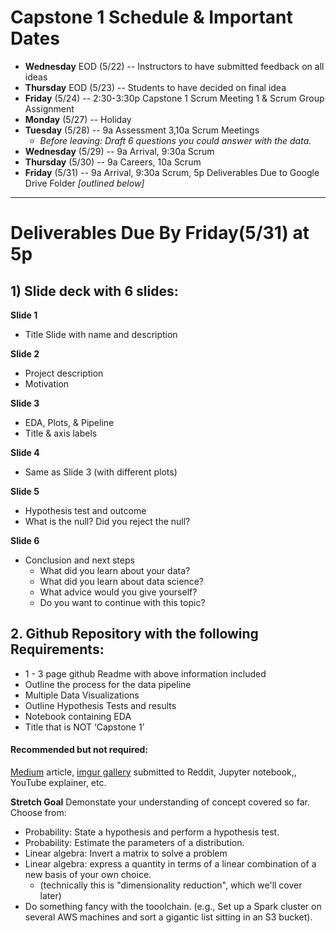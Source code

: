 



# Capstone 1 Schedule & Important Dates
+ **Wednesday** EOD (5/22) -- Instructors to have submitted feedback on all ideas
+ **Thursday** EOD (5/23) -- Students to have decided on final idea
+ **Friday** (5/24) --   2:30-3:30p Capstone 1 Scrum Meeting 1 & Scrum Group Assignment
+ **Monday** (5/27) -- Holiday
+ **Tuesday** (5/28) -- 9a Assessment 3,10a Scrum Meetings
  + *Before leaving: Draft 6 questions you could answer with the data.*   
+ **Wednesday** (5/29) -- 9a Arrival, 9:30a Scrum
+ **Thursday** (5/30) -- 9a Careers, 10a Scrum
+ **Friday** (5/31) --  9a Arrival, 9:30a Scrum, 5p Deliverables Due to Google Drive Folder
_[outlined below]_

--------

# Deliverables Due By Friday(5/31) at 5p


## 1) Slide deck with 6 slides:


**Slide 1**
+ Title Slide with name and description

**Slide 2**
+ Project description
+ Motivation

**Slide 3**
+ EDA, Plots, & Pipeline
+ Title & axis labels

**Slide 4**
+ Same as Slide 3 (with different plots)

**Slide 5**
+ Hypothesis test and outcome
+ What is the null? Did you reject the null?

**Slide 6**
+ Conclusion and next steps
  * What did you learn about your data?
  * What did you learn about data science?
  * What advice would you give yourself?
  * Do you want to continue with this topic?


## 2. Github Repository with the following Requirements:
+ 1 - 3 page github Readme with above information included
+ Outline the process for the data pipeline
+ Multiple Data Visualizations
+ Outline Hypothesis Tests and results
+ Notebook containing EDA
+ Title that is NOT ‘Capstone 1’

#### Recommended but not required:
[Medium](https://medium.com/topic/data-science) article, [imgur gallery](https://imgur.com/a/Qjqge13) submitted to Reddit, Jupyter notebook,, YouTube explainer, etc.


**Stretch Goal** Demonstate your understanding of concept covered so far. Choose from:
  * Probability: State a hypothesis and perform a hypothesis test.
  * Probability: Estimate the parameters of a distribution.
  * Linear algebra: Invert a matrix to solve a problem
  * Linear algebra: express a quantity in terms of a linear combination of a new basis of your own choice.
    * (technically this is "dimensionality reduction", which we'll cover later)
  * Do something fancy with the tooolchain. (e.g., Set up a Spark cluster on several AWS machines and sort a gigantic list sitting in an S3 bucket).
